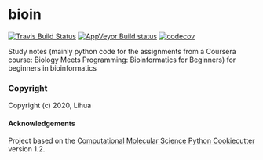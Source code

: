 bioin
==============================
[//]: # (Badges)
[![Travis Build Status](https://travis-ci.com/REPLACE_WITH_OWNER_ACCOUNT/bioin.svg?branch=master)](https://travis-ci.com/REPLACE_WITH_OWNER_ACCOUNT/bioin)
[![AppVeyor Build status](https://ci.appveyor.com/api/projects/status/REPLACE_WITH_APPVEYOR_LINK/branch/master?svg=true)](https://ci.appveyor.com/project/REPLACE_WITH_OWNER_ACCOUNT/bioin/branch/master)
[![codecov](https://codecov.io/gh/REPLACE_WITH_OWNER_ACCOUNT/bioin/branch/master/graph/badge.svg)](https://codecov.io/gh/REPLACE_WITH_OWNER_ACCOUNT/bioin/branch/master)

Study notes (mainly python code for the assignments from a Coursera course: Biology Meets Programming: Bioinformatics for Beginners) for beginners in bioinformatics

### Copyright

Copyright (c) 2020, Lihua


#### Acknowledgements
 
Project based on the 
[Computational Molecular Science Python Cookiecutter](https://github.com/molssi/cookiecutter-cms) version 1.2.
